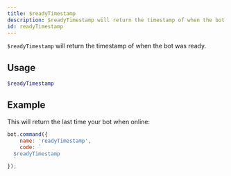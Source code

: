 ```yaml
---
title: $readyTimestamp
description: $readyTimestamp will return the timestamp of when the bot was ready.
id: readyTimestamp
---
```


`$readyTimestamp` will return the timestamp of when the bot was ready.

## Usage

```php
$readyTimestamp
```

## Example

This will return the last time your bot when online:

```javascript
bot.command({
    name: 'readyTimestamp',
    code: `
  $readyTimestamp
  `
});
```
